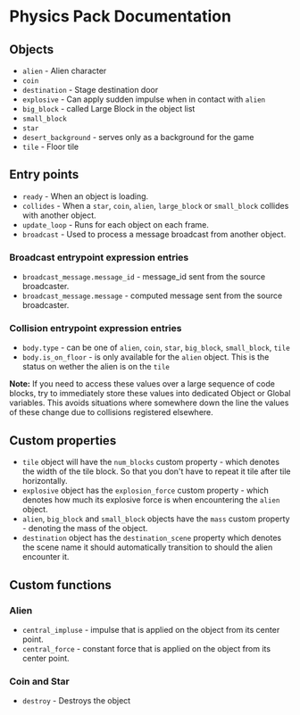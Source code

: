 # Physics Pack Documentation

## Objects

* `alien` - Alien character
* `coin`
* `destination` - Stage destination door
* `explosive` - Can apply sudden impulse when in contact with `alien`
* `big_block` - called Large Block in the object list
* `small_block`
* `star`
* `desert_background` - serves only as a background for the game
* `tile` - Floor tile

## Entry points

* `ready` - When an object is loading.
* `collides` - When a `star`, `coin`, `alien`, `large_block` or `small_block` collides with another object.
* `update_loop` - Runs for each object on each frame.
* `broadcast` - Used to process a message broadcast from another object.

### Broadcast entrypoint expression entries

* `broadcast_message.message_id` - message_id sent from the source broadcaster.
* `broadcast_message.message` - computed message sent from the source broadcaster.

### Collision entrypoint expression entries

* `body.type` - can be one of `alien`, `coin`, `star`, `big_block`, `small_block`, `tile`
* `body.is_on_floor` - is only available for the `alien` object. This is the status on wether the alien is on the `tile`

**Note:** If you need to access these values over a large sequence of code blocks, try to immediately store these values into dedicated Object or Global variables. This avoids situations where somewhere down the line the values of these change due to collisions registered elsewhere.

## Custom properties

* `tile` object will have the `num_blocks` custom property - which denotes the width of the tile block. So that you don't have to repeat it tile after tile horizontally.
* `explosive` object has the `explosion_force` custom property - which denotes how much its explosive force is when encountering the `alien` object.
* `alien`, `big_block` and `small_block` objects have the `mass` custom property - denoting the mass of the object.
* `destination` object has the `destination_scene` property which denotes the scene name it should automatically transition to should the alien encounter it.

## Custom functions

### Alien

* `central_impluse` - impulse that is applied on the object from its center point.
* `central_force` - constant force that is applied on the object from its center point.

### Coin and Star

* `destroy` - Destroys the object
